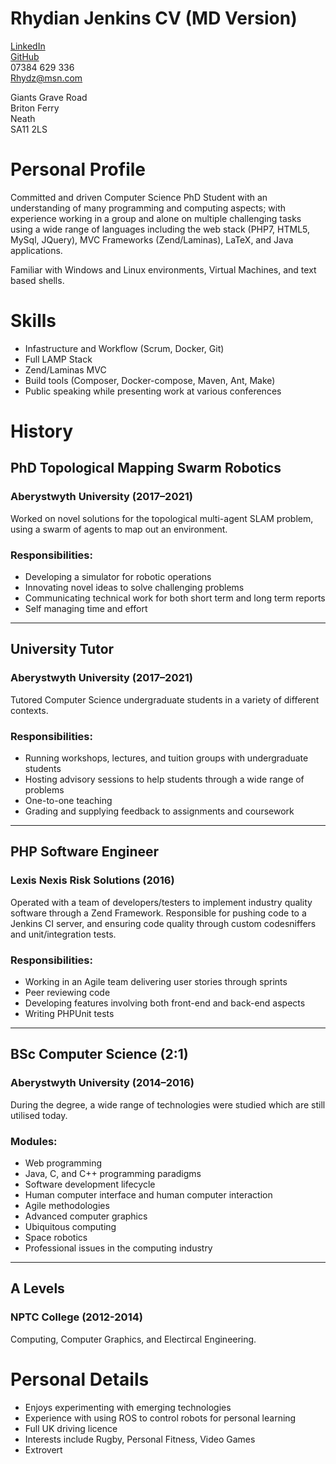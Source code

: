 # Rhydian Jenkins CV (MD Version)

[LinkedIn](https://www.linkedin.com/in/rhydian-jenkins-30309085/)\
[GitHub](https://github.com/RhydianJenkins)\
07384 629 336\
Rhydz@msn.com

Giants Grave Road\
Briton Ferry\
Neath\
SA11 2LS

# Personal Profile

Committed and driven Computer Science PhD Student with an understanding of many programming and computing aspects; with experience working in a group and alone on multiple challenging tasks using a wide range of languages including the web stack (PHP7, HTML5, MySql, JQuery), MVC Frameworks (Zend/Laminas), LaTeX, and Java applications.

Familiar with Windows and Linux environments, Virtual Machines, and text based shells.

# Skills
- Infastructure and Workflow (Scrum, Docker, Git)
- Full LAMP Stack
- Zend/Laminas MVC
- Build tools (Composer, Docker-compose, Maven, Ant, Make)
- Public speaking while presenting work at various conferences

# History

## PhD Topological Mapping Swarm Robotics
### Aberystwyth University (2017–2021)
Worked on novel solutions for the topological multi-agent SLAM problem, using a swarm of agents to map out an environment.
### Responsibilities:
- Developing a simulator for robotic operations
- Innovating novel ideas to solve challenging problems
- Communicating technical work for both short term and long term reports
- Self managing time and effort

---

## University Tutor
### Aberystwyth University (2017–2021)
Tutored Computer Science undergraduate students in a variety of different contexts.
### Responsibilities:
- Running workshops, lectures, and tuition groups with undergraduate students
- Hosting advisory sessions to help students through a wide range of problems
- One-to-one teaching
- Grading and supplying feedback to assignments and coursework

---

## PHP Software Engineer
### Lexis Nexis Risk Solutions (2016)
Operated with a team of developers/testers to implement industry quality software through a Zend Framework. Responsible for pushing code to a Jenkins CI server, and ensuring code quality through custom codesniffers and unit/integration tests.
### Responsibilities:
- Working in an Agile team delivering user stories through sprints
- Peer reviewing code
- Developing features involving both front-end and back-end aspects
- Writing PHPUnit tests

---

## BSc Computer Science (2:1)
### Aberystwyth University (2014–2016)
During the degree, a wide range of technologies were studied which are still utilised today.
### Modules:
- Web programming
- Java, C, and C++ programming paradigms
- Software development lifecycle
- Human computer interface and human computer interaction
- Agile methodologies
- Advanced computer graphics
- Ubiquitous computing
- Space robotics
- Professional issues in the computing industry

---

## A Levels
### NPTC College (2012-2014)
Computing, Computer Graphics, and Electircal Engineering.

# Personal Details
- Enjoys experimenting with emerging technologies
- Experience with using ROS to control robots for personal learning
- Full UK driving licence
- Interests include Rugby, Personal Fitness, Video Games
- Extrovert
